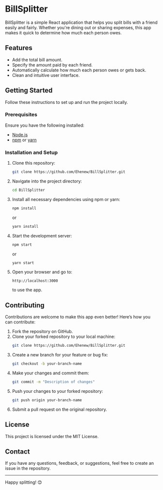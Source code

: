 # BillSplitter

BillSplitter is a simple React application that helps you split bills with a friend easily and fairly. Whether you're dining out or sharing expenses, this app makes it quick to determine how much each person owes.

## Features

- Add the total bill amount.
- Specify the amount paid by each friend.
- Automatically calculate how much each person owes or gets back.
- Clean and intuitive user interface.

## Getting Started

Follow these instructions to set up and run the project locally.

### Prerequisites

Ensure you have the following installed:
- [Node.js](https://nodejs.org/)
- [npm](https://www.npmjs.com/) or [yarn](https://yarnpkg.com/)

### Installation and Setup

1. Clone this repository:
   ```bash
   git clone https://github.com/Ehenew/BillSplitter.git
   ```
2. Navigate into the project directory:
   ```bash
   cd BillSplitter
   ```
3. Install all necessary dependencies using npm or yarn:
   ```bash
   npm install
   ```
   or
   ```bash
   yarn install
   ```
4. Start the development server:
   ```bash
   npm start
   ```
   or
   ```bash
   yarn start
   ```
5. Open your browser and go to:
   ```
   http://localhost:3000
   ```
   to use the app.

## Contributing

Contributions are welcome to make this app even better! Here’s how you can contribute:

1. Fork the repository on GitHub.
2. Clone your forked repository to your local machine:
   ```bash
   git clone https://github.com/Ehenew/BillSplitter.git
   ```
3. Create a new branch for your feature or bug fix:
   ```bash
   git checkout -b your-branch-name
   ```
4. Make your changes and commit them:
   ```bash
   git commit -m "Description of changes"
   ```
5. Push your changes to your forked repository:
   ```bash
   git push origin your-branch-name
   ```
6. Submit a pull request on the original repository.

## License

This project is licensed under the MIT License.

## Contact

If you have any questions, feedback, or suggestions, feel free to create an issue in the repository.

---

Happy splitting! 😊
